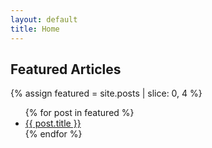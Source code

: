 ```yaml
---
layout: default
title: Home
---
```


## Featured Articles

{% assign featured = site.posts | slice: 0, 4 %}
<ul class="featured-articles">
{% for post in featured %}
  <li><a href="{{ post.url }}">{{ post.title }}</a></li>
{% endfor %}
</ul>
